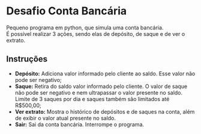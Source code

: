 # Desafio Conta Bancária
Pequeno programa em python, que simula uma conta bancária.<br>
É possível realizar 3 ações, sendo elas de depósito, de saque e de ver o extrato.
## Instruções
- **Depósito:** Adiciona valor informado pelo cliente ao saldo. Esse valor não pode ser negativo;
- **Saque:** Retira do saldo valor informado pelo cliente. O valor de saque não pode ser negativo e nem ultrapassar o valor presente no saldo. Limite de 3 saques por dia e saques também são limitados até R$500,00;
- **Ver extrato:** Mostra o histórico de depósitos e de saques na conta, além de exibir o valor atual presente no saldo.
- **Sair:** Sai da conta bancária. Interrompe o programa.  
